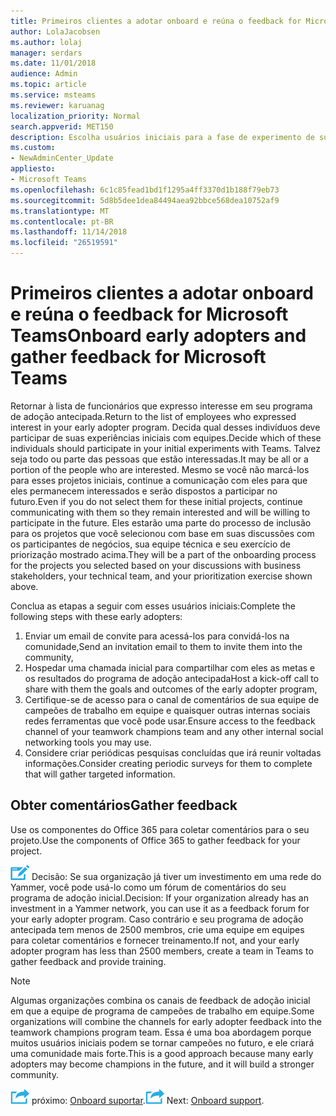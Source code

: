 ```yaml
---
title: Primeiros clientes a adotar onboard e reúna o feedback for Microsoft Teams
author: LolaJacobsen
ms.author: lolaj
manager: serdars
ms.date: 11/01/2018
audience: Admin
ms.topic: article
ms.service: msteams
ms.reviewer: karuanag
localization_priority: Normal
search.appverid: MET150
description: Escolha usuários iniciais para a fase de experimento de sua adoção de equipes e, em seguida, coletar comentários para o seu projeto.
ms.custom:
- NewAdminCenter_Update
appliesto:
- Microsoft Teams
ms.openlocfilehash: 6c1c85fead1bd1f1295a4ff3370d1b188f79eb73
ms.sourcegitcommit: 5d8b5dee1dea84494aea92bbce568dea10752af9
ms.translationtype: MT
ms.contentlocale: pt-BR
ms.lasthandoff: 11/14/2018
ms.locfileid: "26519591"
---
```

# <a name="onboard-early-adopters-and-gather-feedback-for-microsoft-teams"></a><span data-ttu-id="e41c0-103">Primeiros clientes a adotar onboard e reúna o feedback for Microsoft Teams</span><span class="sxs-lookup"><span data-stu-id="e41c0-103">Onboard early adopters and gather feedback for Microsoft Teams</span></span>

<span data-ttu-id="e41c0-104">Retornar à lista de funcionários que expresso interesse em seu programa de adoção antecipada.</span><span class="sxs-lookup"><span data-stu-id="e41c0-104">Return to the list of employees who expressed interest in your early adopter program.</span></span> <span data-ttu-id="e41c0-105">Decida qual desses indivíduos deve participar de suas experiências iniciais com equipes.</span><span class="sxs-lookup"><span data-stu-id="e41c0-105">Decide which of these individuals should participate in your initial experiments with Teams.</span></span> <span data-ttu-id="e41c0-106">Talvez seja todo ou parte das pessoas que estão interessadas.</span><span class="sxs-lookup"><span data-stu-id="e41c0-106">It may be all or a portion of the people who are interested.</span></span> <span data-ttu-id="e41c0-107">Mesmo se você não marcá-los para esses projetos iniciais, continue a comunicação com eles para que eles permanecem interessados e serão dispostos a participar no futuro.</span><span class="sxs-lookup"><span data-stu-id="e41c0-107">Even if you do not select them for these initial projects, continue communicating with them so they remain interested and will be willing to participate in the future.</span></span> <span data-ttu-id="e41c0-108">Eles estarão uma parte do processo de inclusão para os projetos que você selecionou com base em suas discussões com os participantes de negócios, sua equipe técnica e seu exercício de priorização mostrado acima.</span><span class="sxs-lookup"><span data-stu-id="e41c0-108">They will be a part of the onboarding process for the projects you selected based on your discussions with business stakeholders, your technical team, and your prioritization exercise shown above.</span></span> 

<span data-ttu-id="e41c0-109">Conclua as etapas a seguir com esses usuários iniciais:</span><span class="sxs-lookup"><span data-stu-id="e41c0-109">Complete the following steps with these early adopters:</span></span>

1. <span data-ttu-id="e41c0-110">Enviar um email de convite para acessá-los para convidá-los na comunidade,</span><span class="sxs-lookup"><span data-stu-id="e41c0-110">Send an invitation email to them to invite them into the community,</span></span>
2. <span data-ttu-id="e41c0-111">Hospedar uma chamada inicial para compartilhar com eles as metas e os resultados do programa de adoção antecipada</span><span class="sxs-lookup"><span data-stu-id="e41c0-111">Host a kick-off call to share with them the goals and outcomes of the early adopter program,</span></span>
3. <span data-ttu-id="e41c0-112">Certifique-se de acesso para o canal de comentários de sua equipe de campeões de trabalho em equipe e quaisquer outras internas sociais redes ferramentas que você pode usar.</span><span class="sxs-lookup"><span data-stu-id="e41c0-112">Ensure access to the feedback channel of your teamwork champions team and any other internal social networking tools you may use.</span></span> 
4. <span data-ttu-id="e41c0-113">Considere criar periódicas pesquisas concluídas que irá reunir voltadas informações.</span><span class="sxs-lookup"><span data-stu-id="e41c0-113">Consider creating periodic surveys for them to complete that will gather targeted information.</span></span>

## <a name="gather-feedback"></a><span data-ttu-id="e41c0-114">Obter comentários</span><span class="sxs-lookup"><span data-stu-id="e41c0-114">Gather feedback</span></span>

<span data-ttu-id="e41c0-115">Use os componentes do Office 365 para coletar comentários para o seu projeto.</span><span class="sxs-lookup"><span data-stu-id="e41c0-115">Use the components of Office 365 to gather feedback for your project.</span></span>
  
![Ícone de ponto de decisão.](media/teams-adoption-decision-icon.png) <span data-ttu-id="e41c0-117">Decisão: Se sua organização já tiver um investimento em uma rede do Yammer, você pode usá-lo como um fórum de comentários do seu programa de adoção inicial.</span><span class="sxs-lookup"><span data-stu-id="e41c0-117">Decision: If your organization already has an investment in a Yammer network, you can use it as a feedback forum for your early adopter program.</span></span> <span data-ttu-id="e41c0-118">Caso contrário e seu programa de adoção antecipada tem menos de 2500 membros, crie uma equipe em equipes para coletar comentários e fornecer treinamento.</span><span class="sxs-lookup"><span data-stu-id="e41c0-118">If not, and your early adopter program has less than 2500 members, create a team in Teams to gather feedback and provide training.</span></span>
  
> [!Note]
> <span data-ttu-id="e41c0-119">Algumas organizações combina os canais de feedback de adoção inicial em que a equipe de programa de campeões de trabalho em equipe.</span><span class="sxs-lookup"><span data-stu-id="e41c0-119">Some organizations will combine the channels for early adopter feedback into the teamwork champions program team.</span></span> <span data-ttu-id="e41c0-120">Essa é uma boa abordagem porque muitos usuários iniciais podem se tornar campeões no futuro, e ele criará uma comunidade mais forte.</span><span class="sxs-lookup"><span data-stu-id="e41c0-120">This is a good approach because many early adopters may become champions in the future, and it will build a stronger community.</span></span> 


<span data-ttu-id="e41c0-121">![Ícone de etapas próximo](media/teams-adoption-next-icon.png) próximo: [Onboard suportar](teams-adoption-onboard-support.md).</span><span class="sxs-lookup"><span data-stu-id="e41c0-121">![Next Steps icon](media/teams-adoption-next-icon.png) Next: [Onboard support](teams-adoption-onboard-support.md).</span></span>